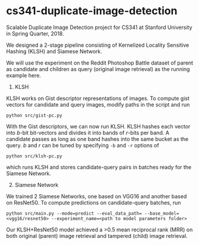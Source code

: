 # cs341-duplicate-image-detection
Scalable Duplicate Image Detection project for CS341 at Stanford University in Spring Quarter, 2018.

We designed a 2-stage pipeline consisting of Kernelized Locality Sensitive Hashing (KLSH) and Siamese Network.

We will use the experiment on the Reddit Photoshop Battle dataset of parent as candidate and children as query (original image retrieval) as the running example here.

1. KLSH

KLSH works on Gist descriptor representations of images. To compute gist vectors for candidate and query images, modify paths in the script and run
```
python src/gist-pc.py
```
With the Gist descriptors, we can now run KLSH. KLSH hashes each vector into *b*-bit bit-vectors and divides it into bands of *r*-bits per band. A candidate passes as long as one band hashes into the same bucket as the query. *b* and *r* can be tuned by specifying `-b` and `-r` options of
```
python src/klsh-pc.py
```
which runs KLSH and stores candidate-query pairs in batches ready for the Siamese Network.

2. Siamese Network

We trained 2 Siamese Networks, one based on VGG16 and another based on ResNet50.
To compute predictions on candidate-query batches, run
```
python src/main.py --mode=predict --eval_data_path= --base_model=<vgg16/resnet50> --experiment_name=<path to model parameters folder>
```

Our KLSH+ResNet50 model achieved a >0.5 mean reciprocal rank (MRR) on both original (parent) image retrieval and tampered (child) image retrieval.
